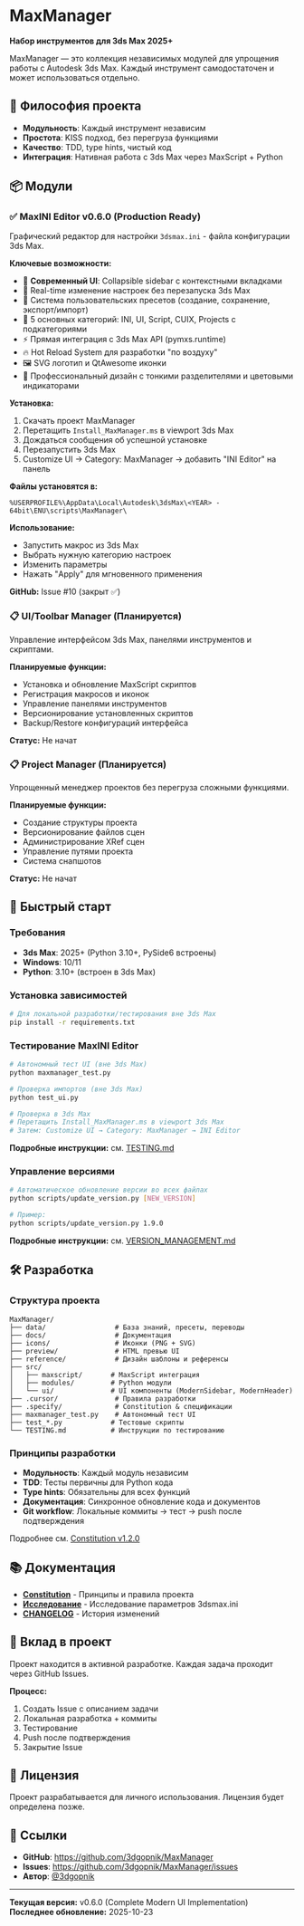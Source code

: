 # MaxManager

**Набор инструментов для 3ds Max 2025+**

MaxManager — это коллекция независимых модулей для упрощения работы с Autodesk 3ds Max. Каждый инструмент самодостаточен и может использоваться отдельно.

## 🎯 Философия проекта

- **Модульность**: Каждый инструмент независим
- **Простота**: KISS подход, без перегруза функциями
- **Качество**: TDD, type hints, чистый код
- **Интеграция**: Нативная работа с 3ds Max через MaxScript + Python

## 📦 Модули

### ✅ MaxINI Editor v0.6.0 (Production Ready)

Графический редактор для настройки `3dsmax.ini` - файла конфигурации 3ds Max.

**Ключевые возможности:**
- 🎨 **Современный UI**: Collapsible sidebar с контекстными вкладками
- 🔧 Real-time изменение настроек без перезапуска 3ds Max
- 💾 Система пользовательских пресетов (создание, сохранение, экспорт/импорт)
- 🎯 5 основных категорий: INI, UI, Script, CUIX, Projects с подкатегориями
- ⚡ Прямая интеграция с 3ds Max API (pymxs.runtime)
- 🔥 Hot Reload System для разработки "по воздуху"
- 🖼️ SVG логотип и QtAwesome иконки
- 🎨 Профессиональный дизайн с тонкими разделителями и цветовыми индикаторами

**Установка:**
1. Скачать проект MaxManager
2. Перетащить `Install_MaxManager.ms` в viewport 3ds Max
3. Дождаться сообщения об успешной установке
4. Перезапустить 3ds Max
5. Customize UI → Category: MaxManager → добавить "INI Editor" на панель

**Файлы установятся в:**
```
%USERPROFILE%\AppData\Local\Autodesk\3dsMax\<YEAR> - 64bit\ENU\scripts\MaxManager\
```

**Использование:**
- Запустить макрос из 3ds Max
- Выбрать нужную категорию настроек
- Изменить параметры
- Нажать "Apply" для мгновенного применения

**GitHub:** Issue #10 (закрыт ✅)

### 📋 UI/Toolbar Manager (Планируется)

Управление интерфейсом 3ds Max, панелями инструментов и скриптами.

**Планируемые функции:**
- Установка и обновление MaxScript скриптов
- Регистрация макросов и иконок
- Управление панелями инструментов
- Версионирование установленных скриптов
- Backup/Restore конфигураций интерфейса

**Статус:** Не начат

### 📋 Project Manager (Планируется)

Упрощенный менеджер проектов без перегруза сложными функциями.

**Планируемые функции:**
- Создание структуры проекта
- Версионирование файлов сцен
- Администрирование XRef сцен
- Управление путями проекта
- Система снапшотов

**Статус:** Не начат

## 🚀 Быстрый старт

### Требования

- **3ds Max**: 2025+ (Python 3.10+, PySide6 встроены)
- **Windows**: 10/11
- **Python**: 3.10+ (встроен в 3ds Max)

### Установка зависимостей

```bash
# Для локальной разработки/тестирования вне 3ds Max
pip install -r requirements.txt
```

### Тестирование MaxINI Editor

```bash
# Автономный тест UI (вне 3ds Max)
python maxmanager_test.py

# Проверка импортов (вне 3ds Max)
python test_ui.py

# Проверка в 3ds Max
# Перетащить Install_MaxManager.ms в viewport 3ds Max
# Затем: Customize UI → Category: MaxManager → INI Editor
```

**Подробные инструкции:** см. [TESTING.md](./TESTING.md)

### Управление версиями

```bash
# Автоматическое обновление версии во всех файлах
python scripts/update_version.py [NEW_VERSION]

# Пример:
python scripts/update_version.py 1.9.0
```

**Подробные инструкции:** см. [VERSION_MANAGEMENT.md](./docs/VERSION_MANAGEMENT.md)

## 🛠 Разработка

### Структура проекта

```
MaxManager/
├── data/                 # База знаний, пресеты, переводы
├── docs/                 # Документация
├── icons/                # Иконки (PNG + SVG)
├── preview/              # HTML превью UI
├── reference/            # Дизайн шаблоны и референсы
├── src/
│   ├── maxscript/       # MaxScript интеграция
│   ├── modules/         # Python модули
│   └── ui/              # UI компоненты (ModernSidebar, ModernHeader)
├── .cursor/              # Правила разработки
├── .specify/             # Constitution & спецификации
├── maxmanager_test.py    # Автономный тест UI
├── test_*.py            # Тестовые скрипты
└── TESTING.md           # Инструкции по тестированию
```

### Принципы разработки

- **Модульность**: Каждый модуль независим
- **TDD**: Тесты первичны для Python кода
- **Type hints**: Обязательны для всех функций
- **Документация**: Синхронное обновление кода и документов
- **Git workflow**: Локальные коммиты → тест → push после подтверждения

Подробнее см. [Constitution v1.2.0](.specify/memory/constitution.md)

## 📚 Документация

- **[Constitution](./specify/memory/constitution.md)** - Принципы и правила проекта
- **[Исследование](./docs/Исследование.md)** - Исследование параметров 3dsmax.ini
- **[CHANGELOG](./CHANGELOG.md)** - История изменений

## 🤝 Вклад в проект

Проект находится в активной разработке. Каждая задача проходит через GitHub Issues.

**Процесс:**
1. Создать Issue с описанием задачи
2. Локальная разработка + коммиты
3. Тестирование
4. Push после подтверждения
5. Закрытие Issue

## 📄 Лицензия

Проект разрабатывается для личного использования. Лицензия будет определена позже.

## 🔗 Ссылки

- **GitHub**: https://github.com/3dgopnik/MaxManager
- **Issues**: https://github.com/3dgopnik/MaxManager/issues
- **Автор**: [@3dgopnik](https://github.com/3dgopnik)

---

**Текущая версия:** v0.6.0 (Complete Modern UI Implementation)  
**Последнее обновление:** 2025-10-23
